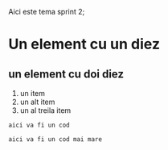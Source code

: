 Aici este tema sprint 2;


# Un element cu un diez

## un element cu doi diez

1. un item
2. un alt item
3. un al treila item


`aici va fi un cod`

```
aici va fi un cod mai mare
```
